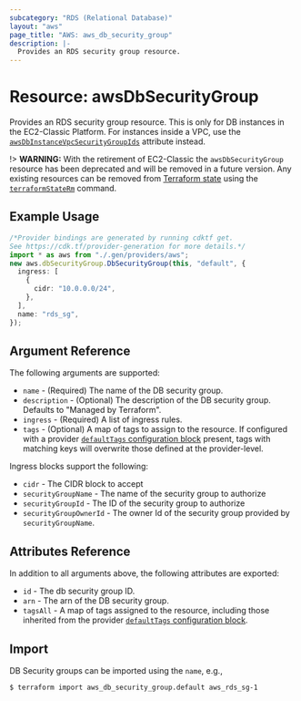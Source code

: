 ```yaml
---
subcategory: "RDS (Relational Database)"
layout: "aws"
page_title: "AWS: aws_db_security_group"
description: |-
  Provides an RDS security group resource.
---
```


# Resource: awsDbSecurityGroup

Provides an RDS security group resource. This is only for DB instances in the
EC2-Classic Platform. For instances inside a VPC, use the
[`awsDbInstanceVpcSecurityGroupIds`](/docs/providers/aws/r/db_instance.html#vpc_security_group_ids)
attribute instead.

!> **WARNING:** With the retirement of EC2-Classic the `awsDbSecurityGroup` resource has been deprecated and will be removed in a future version. Any existing resources can be removed from [Terraform state](https://www.terraform.io/language/state) using the [`terraformStateRm`](https://www.terraform.io/cli/commands/state/rm#command-state-rm) command.

## Example Usage

```typescript
/*Provider bindings are generated by running cdktf get.
See https://cdk.tf/provider-generation for more details.*/
import * as aws from "./.gen/providers/aws";
new aws.dbSecurityGroup.DbSecurityGroup(this, "default", {
  ingress: [
    {
      cidr: "10.0.0.0/24",
    },
  ],
  name: "rds_sg",
});

```

## Argument Reference

The following arguments are supported:

* `name` - (Required) The name of the DB security group.
* `description` - (Optional) The description of the DB security group. Defaults to "Managed by Terraform".
* `ingress` - (Required) A list of ingress rules.
* `tags` - (Optional) A map of tags to assign to the resource. If configured with a provider [`defaultTags` configuration block](https://registry.terraform.io/providers/hashicorp/aws/latest/docs#default_tags-configuration-block) present, tags with matching keys will overwrite those defined at the provider-level.

Ingress blocks support the following:

* `cidr` - The CIDR block to accept
* `securityGroupName` - The name of the security group to authorize
* `securityGroupId` - The ID of the security group to authorize
* `securityGroupOwnerId` - The owner Id of the security group provided
  by `securityGroupName`.

## Attributes Reference

In addition to all arguments above, the following attributes are exported:

* `id` - The db security group ID.
* `arn` - The arn of the DB security group.
* `tagsAll` - A map of tags assigned to the resource, including those inherited from the provider [`defaultTags` configuration block](https://registry.terraform.io/providers/hashicorp/aws/latest/docs#default_tags-configuration-block).

## Import

DB Security groups can be imported using the `name`, e.g.,

```console
$ terraform import aws_db_security_group.default aws_rds_sg-1
```
